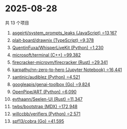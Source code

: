 # 2025-08-28

共 13 个项目

<!-- BEGIN GITHUB -->
<!-- 最后更新时间 2025-08-28 14:14:15 +0800 -->
1. [asgeirtj/system_prompts_leaks (JavaScript) ⭐13,167](https://github.com/asgeirtj/system_prompts_leaks)
1. [plait-board/drawnix (TypeScript) ⭐9,378](https://github.com/plait-board/drawnix)
1. [QuentinFuxa/WhisperLiveKit (Python) ⭐1,230](https://github.com/QuentinFuxa/WhisperLiveKit)
1. [microsoft/terminal (C++) ⭐99,382](https://github.com/microsoft/terminal)
1. [firecracker-microvm/firecracker (Rust) ⭐29,341](https://github.com/firecracker-microvm/firecracker)
1. [karpathy/nn-zero-to-hero (Jupyter Notebook) ⭐16,441](https://github.com/karpathy/nn-zero-to-hero)
1. [santinic/audiblez (Python) ⭐4,521](https://github.com/santinic/audiblez)
1. [googleapis/genai-toolbox (Go) ⭐9,824](https://github.com/googleapis/genai-toolbox)
1. [OpenPipe/ART (Python) ⭐6,090](https://github.com/OpenPipe/ART)
1. [eythaann/Seelen-UI (Rust) ⭐11,347](https://github.com/eythaann/Seelen-UI)
1. [twbs/bootstrap (MDX) ⭐172,948](https://github.com/twbs/bootstrap)
1. [willccbb/verifiers (Python) ⭐2,571](https://github.com/willccbb/verifiers)
1. [spf13/cobra (Go) ⭐41,595](https://github.com/spf13/cobra)
<!-- END GITHUB -->